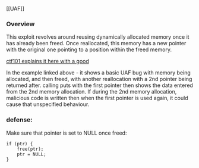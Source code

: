 [[UAF]]
### Overview

This exploit revolves around reusing dynamically allocated memory once it has already been freed. Once reallocated, this memory has a new pointer with the original one pointing to a position within the freed memory. 

[ctf101 explains it here with a good](https://ctf101.org/binary-exploitation/heap-exploitation/)

In the example linked above - it shows a basic UAF bug with memory being allocated, and then freed, with another reallocation with a 2nd pointer being returned after. calling puts with the first pointer then shows the data entered from the 2nd memory allocation. If during the 2nd memory allocation, malicious code is written then when the first pointer is used again, it could cause that unspecified behaviour.

### defense:

Make sure that pointer is set to NULL once freed:

```
if (ptr) {
    free(ptr);
    ptr = NULL;
}
```